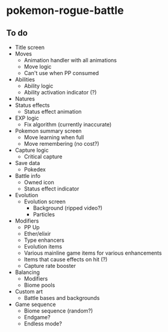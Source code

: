 # pokemon-rogue-battle

## To do

- Title screen
- Moves
  - Animation handler with all animations
  - Move logic
  - Can't use when PP consumed
- Abilities
  - Ability logic
  - Ability activation indicator (?)
- Natures
- Status effects
  - Status effect animation
- EXP logic
  - Fix algorithm (currently inaccurate)
- Pokemon summary screen
  - Move learning when full
  - Move remembering (no cost?)
- Capture logic
  - Critical capture
- Save data
  - Pokedex
- Battle info
  - Owned icon
  - Status effect indicator
- Evolution
  - Evolution screen
    - Background (ripped video?)
    - Particles
- Modifiers
  - PP Up
  - Ether/elixir
  - Type enhancers
  - Evolution items
  - Various mainline game items for various enhancements
  - Items that cause effects on hit (?)
  - Capture rate booster
- Balancing
  - Modifiers
  - Biome pools
- Custom art
  - Battle bases and backgrounds
- Game sequence
  - Biome sequence (random?)
  - Endgame?
  - Endless mode?
